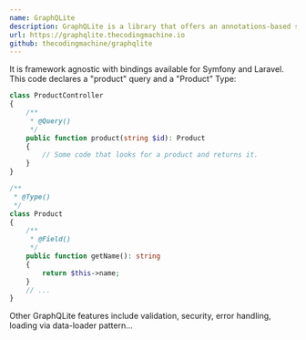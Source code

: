 ```yaml
---
name: GraphQLite
description: GraphQLite is a library that offers an annotations-based syntax for GraphQL schema definition.
url: https://graphqlite.thecodingmachine.io
github: thecodingmachine/graphqlite
---
```


It is framework agnostic with bindings available for Symfony and Laravel.
This code declares a "product" query and a "Product" Type:
```php
class ProductController
{
    /**
     * @Query()
     */
    public function product(string $id): Product
    {
        // Some code that looks for a product and returns it.
    }
}

/**
 * @Type()
 */
class Product
{
    /**
     * @Field()
     */
    public function getName(): string
    {
        return $this->name;
    }
    // ...
}
```
Other GraphQLite features include validation, security, error handling, loading via data-loader pattern...

